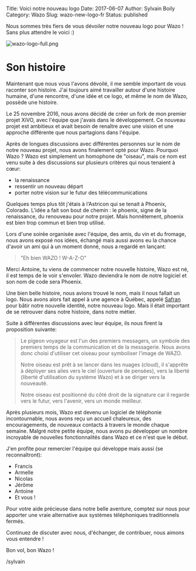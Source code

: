 Title: Voici notre nouveau logo
Date: 2017-06-07
Author: Sylvain Boily
Category: Wazo
Slug: wazo-new-logo-fr
Status: published


Nous sommes très fiers de vous dévoiler notre nouveau logo pour Wazo ! Sans plus attendre le voici :)

![wazo-logo-full.png](../images/blog/wazo-new-logo/wazo-logo-full.png "Wazo logo")

# Son histoire

Maintenant que nous vous l'avons dévoilé, il me semble important de vous raconter son histoire. J'ai toujours aimé travailler autour d'une histoire humaine, d'une rencontre, d'une idée et ce logo, et même le nom de Wazo, possède une histoire.

Le 25 novembre 2016, nous avons décidé de créer un fork de mon premier projet XiVO, avec l'équipe que j'avais dans le développement. Ce nouveau projet est ambitieux et avait besoin de renaître avec une vision et une approche différente que nous partagions dans l'équipe.

Après de longues discussions avec différentes personnes sur le nom de notre nouveau projet, nous avons finalement opté pour Wazo. Pourquoi Wazo ? Wazo est simplement un homophone de "oiseau", mais ce nom est venu suite à des discussions sur plusieurs critères qui nous tenaient à cœur:

- la renaissance
- ressentir un nouveau départ
- porter notre vision sur le futur des télécommunications

Quelques temps plus tôt j'étais à l'Astricon qui se tenait à Phoenix, Colorado. L'idée a fait son bout de chemin : le phoenix, signe de la renaissance, du renouveau pour notre projet. Mais honnêtement, phoenix est bien trop commun et bien trop utilisé.

Lors d'une soirée organisée avec l'équipe, des amis, du vin et du fromage, nous avons exposé nos idées, échangé mais aussi avons eu la chance d'avoir un ami qui à un moment donné, nous a regardé en lançant:

> "Eh bien WAZO ! W-A-Z-O"

Merci Antoine, tu viens de commencer notre nouvelle histoire, Wazo est né, il est temps de le voir s'envoler. Wazo deviendra le nom de notre logiciel et son nom de code sera Phoenix.

Une bien belle histoire, nous avions trouvé le nom, mais il nous fallait un logo. Nous avons alors fait appel à une agence à Québec, appelé [Safran](http://www.safran.ca) pour bâtir notre nouvelle identité, notre nouveau logo. Mais il était important de se retrouver dans notre histoire, dans notre métier.

Suite à différentes discussions avec leur équipe, ils nous firent la proposition suivante:

> Le pigeon voyageur est l'un des premiers messagers, un symbole des premiers
> temps de la communication et de la messagerie. Nous avons donc choisi
> d'utiliser cet oiseau pour symboliser l'image de WAZO.
>
> Notre oiseau est prêt à se lancer dans les nuages (cloud), il s'apprête à
> déployer ses ailes vers le ciel (ouverture de pensées), vers la liberté (liberté
> d'utilisation du système Wazo) et à se diriger vers la nouveauté.
>
> Notre oiseau est positionné du côté droit de la signature car il regarde vers
> le futur, vers l'avenir, vers un monde meilleur.

Après plusieurs mois, Wazo est devenu un logiciel de téléphonie incontournable, nous avons reçu un accueil chaleureux, des encouragements, de nouveaux contacts à travers le monde chaque semaine. Malgré notre petite équipe, nous avons pu développer un nombre incroyable de nouvelles fonctionnalités dans Wazo et ce n'est que le début.

J'en profite pour remercier l'équipe qui développe mais aussi (se reconnaîtront):

- Francis
- Armelle
- Nicolas
- Jérôme
- Antoine
- Et vous !

Pour votre aide précieuse dans notre belle aventure, comptez sur nous pour apporter une vraie alternative aux systèmes téléphoniques traditionnels fermés.

Continuez de discuter avec nous, d'échanger, de contribuer, nous aimons vous entendre !

Bon vol, bon Wazo !

/sylvain
